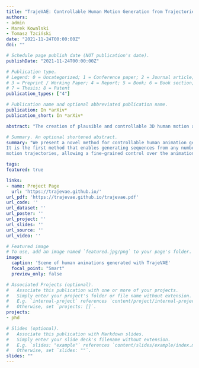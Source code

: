 ```yaml
---
title: "TrajeVAE: Controllable Human Motion Generation from Trajectories"
authors:
- admin
- Marek Kowalski
- Tomasz Tzciński
date: "2021-11-24T00:00:00Z"
doi: ""

# Schedule page publish date (NOT publication's date).
publishDate: "2021-11-24T00:00:00Z"

# Publication type.
# Legend: 0 = Uncategorized; 1 = Conference paper; 2 = Journal article;
# 3 = Preprint / Working Paper; 4 = Report; 5 = Book; 6 = Book section;
# 7 = Thesis; 8 = Patent
publication_types: ["4"]

# Publication name and optional abbreviated publication name.
publication: In *arXiv*
publication_short: In *arXiv*

abstract: "The creation of plausible and controllable 3D human motion animations is a long-standing problem that requires a manual intervention of skilled artists. Current machine learning approaches can semi-automate the process, however, they are limited in a significant way: they can handle only a single trajectory of the expected motion that precludes fine-grained control over the output. To mitigate that issue, we reformulate the problem of future pose prediction into pose completion in space and time where multiple trajectories are represented as poses with missing joints. We show that such a framework can generalize to other neural networks designed for future pose prediction. Once trained in this framework, a model is capable of predicting sequences from any number of trajectories. We propose a novel transformer-like architecture, TrajeVAE, that builds on this idea and provides a versatile framework for 3D human animation. We demonstrate that TrajeVAE offers better accuracy than the trajectory-based reference approaches and methods that base their predictions on past poses. We also show that it can predict reasonable future poses even if provided only with an initial pose."

# Summary. An optional shortened abstract.
summary: "We present a novel method for controllable human animation generation.
It is the first method that enables generating sequences from any number of
motion trajectories, allowing a fine-grained control over the animation. "

tags:
featured: true

links:
- name: Project Page
  url: 'https://trajevae.github.io/'
url_pdf: 'https://trajevae.github.io/trajevae.pdf'
url_code: ''
url_dataset: ''
url_poster: ''
url_project: ''
url_slides: ''
url_source: ''
url_video: ''

# Featured image
# To use, add an image named `featured.jpg/png` to your page's folder. 
image:
  caption: 'Scene of human animations generated with TrajeVAE'
  focal_point: "Smart"
  preview_only: false

# Associated Projects (optional).
#   Associate this publication with one or more of your projects.
#   Simply enter your project's folder or file name without extension.
#   E.g. `internal-project` references `content/project/internal-project/index.md`.
#   Otherwise, set `projects: []`.
projects:
- phd

# Slides (optional).
#   Associate this publication with Markdown slides.
#   Simply enter your slide deck's filename without extension.
#   E.g. `slides: "example"` references `content/slides/example/index.md`.
#   Otherwise, set `slides: ""`.
slides: ""
---
```


<!-- {{% alert note %}}
Click the *Cite* button above to demo the feature to enable visitors to import publication metadata into their reference management software.
{{% /alert %}}

{{% alert note %}}
Click the *Slides* button above to demo Academic's Markdown slides feature.
{{% /alert %}}

Supplementary notes can be added here, including [code and math](https://sourcethemes.com/academic/docs/writing-markdown-latex/). -->

